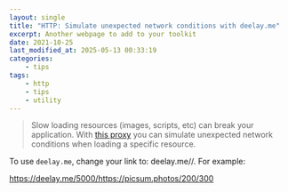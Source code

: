 ```yaml
---
layout: single
title: "HTTP: Simulate unexpected network conditions with deelay.me"
excerpt: Another webpage to add to your toolkit
date: 2021-10-25
last_modified_at: 2025-05-13 00:33:19
categories:
    - tips
tags:
    - http
    - tips
    - utility
---
```


> Slow loading resources (images, scripts, etc) can break your application.
> With [this proxy](http://deelay.me) you can simulate unexpected network conditions when loading a specific resource.

To use `deelay.me`, change your link to: deelay.me/<delay in milliseconds>/<original url>. For example:

<https://deelay.me/5000/https://picsum.photos/200/300>
